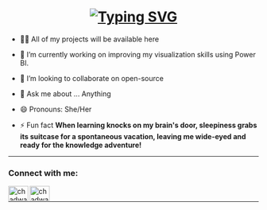
<h1 align="center"><a align="center" href="https://git.io/typing-svg"><img  align="center" src="https://readme-typing-svg.demolab.com?font=Fira+Code&weight=500&pause=100&color=FFC0CB&width=435&lines=HI%2C+I+am+Chadwa+khmissi;A+BA+And+Marketing+Student;Seeking++To+Learn+New+Things;Willing+To+improve+my+skills+" alt="Typing SVG" /></a></h1>


- 👩‍💻 All of my projects will be available here 

- 🔭 I’m currently working on improving my visualization skills using Power BI.
- 👯 I’m looking to collaborate on open-source
- 💬 Ask me about ... Anything
- 😄 Pronouns: She/Her
- ⚡ Fun fact **When learning knocks on my brain's door, sleepiness grabs its suitcase for a spontaneous vacation, leaving me wide-eyed and ready for the knowledge adventure!**


<hr>


<h3 align="left">Connect with me:</h3>
<p align="left">

<a href="https://www.linkedin.com/in/chadwa-khmissi/" target="blank"><img align="left" src="https://raw.githubusercontent.com/rahuldkjain/github-profile-readme-generator/master/src/images/icons/Social/linked-in-alt.svg" alt="chadwa-khmissi" height="30" width="40" /></a>
<a href="https://www.instagram.com/chadwakh/" target="_blank"><img align="left" src="https://raw.githubusercontent.com/rahuldkjain/github-profile-readme-generator/master/src/images/icons/Social/instagram.svg" alt="chadwakh" height="30" width="40" /></a>

</p>
<br>
<hr>
